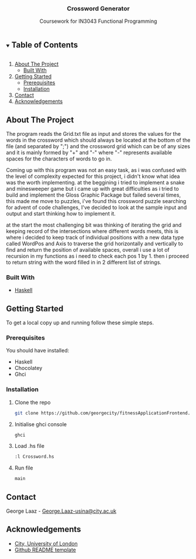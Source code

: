 <!-- PROJECT LOGO -->
<br />
<p align="center">

  <h3 align="center">Crossword Generator</h3>

  <p align="center">
    Coursework for IN3043 Functional Programming
    <br />
  </p>
</p>



<!-- TABLE OF CONTENTS -->
<details open="open">
  <summary><h2 style="display: inline-block">Table of Contents</h2></summary>
  <ol>
    <li>
      <a href="#about-the-project">About The Project</a>
      <ul>
        <li><a href="#built-with">Built With</a></li>
      </ul>
    </li>
    <li>
      <a href="#getting-started">Getting Started</a>
      <ul>
        <li><a href="#prerequisites">Prerequisites</a></li>
        <li><a href="#installation">Installation</a></li>
      </ul>
    </li>
    <li><a href="#contact">Contact</a></li>
    <li><a href="#acknowledgements">Acknowledgements</a></li>
  </ol>
</details>



<!-- ABOUT THE PROJECT -->
## About The Project


The program reads the Grid.txt file as input and stores the values for the words in the crossword which should always be located at the bottom of the file (and separated by ";") and the crossword grid which can be of any sizes and it is mainly formed by "+" and "-" where "-" represents available spaces for the characters of words to go in.

Coming up with this program was not an easy task, as i was confused with the level of complexity expected for this project, i didn't know what idea was the worth implementing.
at the beggining i tried to implement a snake and minesweeper game but i came up with great difficulties as i tried to build and implement the Gloss Graphic Package but failed several times, this made me move to puzzles, i've found this crossword puzzle searching for advent of code challenges, I've decided to look at the sample input and output and start thinking how to implement it.

at the start the most challenging bit was thinking of iterating the grid and keeping record of the intersections where different words meets, this is where i decided to keep track of individual positions with a new data type called WordPos and Axis to traverse the grid horizontally and vertically to find and return the position of available spaces, overall i use a lot of recursion in my functions as i need to check each pos 1 by 1.
then i proceed to return string with the word filled in in 2 different list of strings.


### Built With

* [Haskell](https://www.haskell.org/)

<!-- GETTING STARTED -->
## Getting Started

To get a local copy up and running follow these simple steps.

### Prerequisites

You should have installed:
* Haskell
* Chocolatey
* Ghci

### Installation

1. Clone the repo
   ```sh
   git clone https://github.com/georgecity/fitnessApplicationFrontend.git
   ```
2. Initialise ghci console
   ```sh
   ghci
   ```
3. Load .hs file
   ```sh
   :l Crossword.hs
   ```
4. Run file
   ```sh
   main
   ```

<!-- CONTACT -->
## Contact

George Laaz - [George.Laaz-usina@city.ac.uk]()


<!-- ACKNOWLEDGEMENTS -->
## Acknowledgements

* [City, University of London](https://www.city.ac.uk/)
* [Github README template](https://github.com/othneildrew/Best-README-Template)
